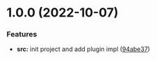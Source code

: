 # 1.0.0 (2022-10-07)


### Features

* **src:** init project and add plugin impl ([94abe37](https://github.com/gavin-hao/ec-print-vue/commit/94abe3783b9b92ddfee9d7e9d086e4f0258289cd))
